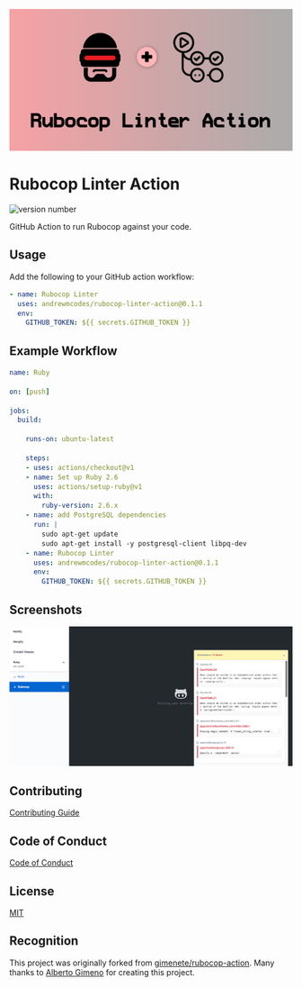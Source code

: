 ![rubocop linter actions banner](screenshots/rubocop-linter-action.png)

# Rubocop Linter Action

![version number](https://img.shields.io/static/v1?label=Version&message=v0.1.2&color=blue)

GitHub Action to run Rubocop against your code.

## Usage

Add the following to your GitHub action workflow:

```yaml
- name: Rubocop Linter
  uses: andrewmcodes/rubocop-linter-action@0.1.1
  env:
    GITHUB_TOKEN: ${{ secrets.GITHUB_TOKEN }}
```

## Example Workflow

```yaml
name: Ruby

on: [push]

jobs:
  build:

    runs-on: ubuntu-latest

    steps:
    - uses: actions/checkout@v1
    - name: Set up Ruby 2.6
      uses: actions/setup-ruby@v1
      with:
        ruby-version: 2.6.x
    - name: add PostgreSQL dependencies
      run: |
        sudo apt-get update
        sudo apt-get install -y postgresql-client libpq-dev
    - name: Rubocop Linter
      uses: andrewmcodes/rubocop-linter-action@0.1.1
      env:
        GITHUB_TOKEN: ${{ secrets.GITHUB_TOKEN }}
```

## Screenshots

![example GitHub Action UI](screenshots/ui-example.png)

## Contributing

[Contributing Guide](/CONTRIBUTING.md)

## Code of Conduct

[Code of Conduct](/CODE_OF_CONDUCT.md)

## License

[MIT](/LICENSE.md)

## Recognition

This project was originally forked from [gimenete/rubocop-action](https://github.com/gimenete/rubocop-action). Many thanks to [Alberto Gimeno](https://github.com/gimenete) for creating this project.
